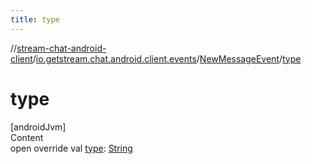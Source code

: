 ```yaml
---
title: type
---
```

//[stream-chat-android-client](../../../index.md)/[io.getstream.chat.android.client.events](../index.md)/[NewMessageEvent](index.md)/[type](type.md)



# type  
[androidJvm]  
Content  
open override val [type](type.md): [String](https://kotlinlang.org/api/latest/jvm/stdlib/kotlin/-string/index.html)  



